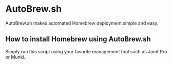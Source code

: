 # AutoBrew.sh

AutoBrew.sh makes automated Homebrew deployment simple and easy. 

## How to install Homebrew using AutoBrew.sh
Simply run this script using your favorite management tool such as Jamf Pro or Munki.

